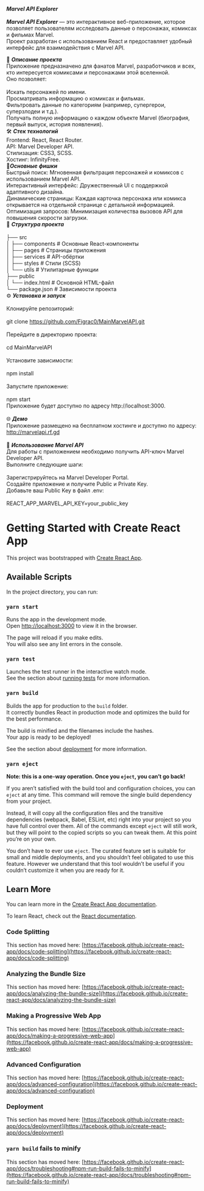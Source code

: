 ***Marvel API Explorer***<br>
<br>
***Marvel API Explorer*** — это интерактивное веб-приложение, которое позволяет пользователям исследовать данные о персонажах, комиксах и фильмах Marvel. <br>
Проект разработан с использованием React и предоставляет удобный интерфейс для взаимодействия с Marvel API. <br>

📖 ***Описание проекта***<br>
Приложение предназначено для фанатов Marvel, разработчиков и всех, кто интересуется комиксами и персонажами этой вселенной. <br>
Оно позволяет: <br>
<br>
Искать персонажей по имени. <br>
Просматривать информацию о комиксах и фильмах. <br>
Фильтровать данные по категориям (например, супергерои, суперзлодеи и т.д.). <br>
Получать полную информацию о каждом объекте Marvel (биография, первый выпуск, история появления). <br>
🛠️ ***Стек технологий***<br>
Frontend: React, React Router. <br>
API: Marvel Developer API. <br>
Стилизация: CSS3, SCSS. <br>
Хостинг: InfinityFree. <br>
🚀***Основные фишки***<br>
Быстрый поиск: Мгновенная фильтрация персонажей и комиксов с использованием Marvel API. <br>
Интерактивный интерфейс: Дружественный UI с поддержкой адаптивного дизайна. <br>
Динамические страницы: Каждая карточка персонажа или комикса открывается на отдельной странице с детальной информацией. <br>
Оптимизация запросов: Минимизация количества вызовов API для повышения скорости загрузки. <br>
📂 ***Структура проекта***<br>
<br>
├── src<br>
│   ├── components      # Основные React-компоненты<br>
│   ├── pages           # Страницы приложения<br>
│   ├── services        # API-обёртки<br>
│   ├── styles          # Стили (SCSS)<br>
│   └── utils           # Утилитарные функции<br>
├── public<br>
│   └── index.html      # Основной HTML-файл<br>
└── package.json        # Зависимости проекта<br>
⚙️ ***Установка и запуск***<br>
<br>
Клонируйте репозиторий: <br>
<br>
git clone https://github.com/Figrac0/MainMarvelAPI.git<br>
<br>
Перейдите в директорию проекта: <br>
<br>
cd MainMarvelAPI<br>
<br>
Установите зависимости: <br>
<br>
npm install<br>
<br>
Запустите приложение: <br>
<br>
npm start
<br>
Приложение будет доступно по адресу http://localhost:3000. <br>
<br>
🌐 ***Демо***<br>
Приложение размещено на бесплатном хостинге и доступно по адресу: <br>
http://marvelapi.rf.gd <br>
<br>
📝 ***Использование Marvel API***<br>
Для работы с приложением необходимо получить API-ключ Marvel Developer API. <br>
Выполните следующие шаги: <br>
<br>
Зарегистрируйтесь на Marvel Developer Portal. <br>
Создайте приложение и получите Public и Private Key. <br>
Добавьте ваш Public Key в файл .env: <br>
<br>
REACT_APP_MARVEL_API_KEY=your_public_key<br>







# Getting Started with Create React App

This project was bootstrapped with [Create React App](https://github.com/facebook/create-react-app).

## Available Scripts

In the project directory, you can run:

### `yarn start`

Runs the app in the development mode.\
Open [http://localhost:3000](http://localhost:3000) to view it in the browser.

The page will reload if you make edits.\
You will also see any lint errors in the console.

### `yarn test`

Launches the test runner in the interactive watch mode.\
See the section about [running tests](https://facebook.github.io/create-react-app/docs/running-tests) for more information.

### `yarn build`

Builds the app for production to the `build` folder.\
It correctly bundles React in production mode and optimizes the build for the best performance.

The build is minified and the filenames include the hashes.\
Your app is ready to be deployed!

See the section about [deployment](https://facebook.github.io/create-react-app/docs/deployment) for more information.

### `yarn eject`

**Note: this is a one-way operation. Once you `eject`, you can’t go back!**

If you aren’t satisfied with the build tool and configuration choices, you can `eject` at any time. This command will remove the single build dependency from your project.

Instead, it will copy all the configuration files and the transitive dependencies (webpack, Babel, ESLint, etc) right into your project so you have full control over them. All of the commands except `eject` will still work, but they will point to the copied scripts so you can tweak them. At this point you’re on your own.

You don’t have to ever use `eject`. The curated feature set is suitable for small and middle deployments, and you shouldn’t feel obligated to use this feature. However we understand that this tool wouldn’t be useful if you couldn’t customize it when you are ready for it.

## Learn More

You can learn more in the [Create React App documentation](https://facebook.github.io/create-react-app/docs/getting-started).

To learn React, check out the [React documentation](https://reactjs.org/).

### Code Splitting

This section has moved here: [https://facebook.github.io/create-react-app/docs/code-splitting](https://facebook.github.io/create-react-app/docs/code-splitting)

### Analyzing the Bundle Size

This section has moved here: [https://facebook.github.io/create-react-app/docs/analyzing-the-bundle-size](https://facebook.github.io/create-react-app/docs/analyzing-the-bundle-size)

### Making a Progressive Web App

This section has moved here: [https://facebook.github.io/create-react-app/docs/making-a-progressive-web-app](https://facebook.github.io/create-react-app/docs/making-a-progressive-web-app)

### Advanced Configuration

This section has moved here: [https://facebook.github.io/create-react-app/docs/advanced-configuration](https://facebook.github.io/create-react-app/docs/advanced-configuration)

### Deployment

This section has moved here: [https://facebook.github.io/create-react-app/docs/deployment](https://facebook.github.io/create-react-app/docs/deployment)

### `yarn build` fails to minify

This section has moved here: [https://facebook.github.io/create-react-app/docs/troubleshooting#npm-run-build-fails-to-minify](https://facebook.github.io/create-react-app/docs/troubleshooting#npm-run-build-fails-to-minify)

